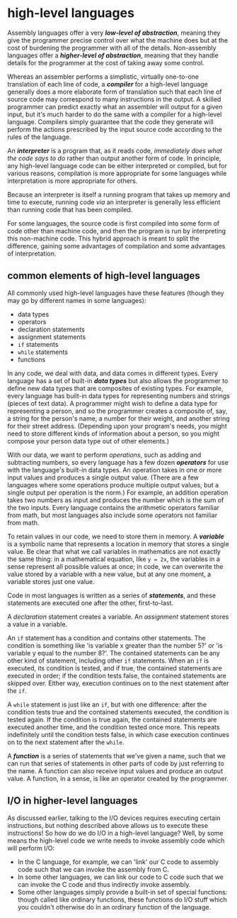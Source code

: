# high-level languages

Assembly languages offer a very ***low-level of abstraction***, meaning they give the programmer precise control over what the machine does but at the cost of burdening the programmer with all of the details. Non-assembly languages offer a ***higher-level of abstraction***, meaning that they handle details for the programmer at the cost of taking away some control.

Whereas an assembler performs a simplistic, virtually one-to-one translation of each line of code, a ***compiler*** for a high-level language generally does a more elaborate form of translation such that each line of source code may correspond to many instructions in the output. A skilled programmer can predict exactly what an assembler will output for a given input, but it's much harder to do the same with a compiler for a high-level language. Compilers simply guarantee that the code they generate will perform the actions prescribed by the input source code according to the rules of the language.

An ***interpreter*** is a program that, as it reads code, *immediately does what the code says to do* rather than output another form of code. In principle, any high-level language code can be either interpreted or compiled, but for various reasons, compilation is more appropriate for some languages while interpretation is more appropriate for others.

Because an interpreter is itself a running program that takes up memory and time to execute, running code *via* an interpreter is generally less efficient than running code that has been compiled.

For some languages, the source code is first compiled into some form of code other than machine code, and then the program is run by interpreting this non-machine code. This hybrid approach is meant to split the difference, gaining some advantages of compilation and some advantages of interpretation.

## common elements of high-level languages

All commonly used high-level languages have these features (though they may go by different names in some languages):

 - data types
 - operators
 - declaration statements
 - assignment statements
 - `if` statements
 - `while` statements
 - functions

In any code, we deal with data, and data comes in different types. Every language has a set of built-in ***data types*** but also allows the programmer to define new data types that are composites of existing types. For example, every language has built-in data types for representing numbers and strings (pieces of text data). A programmer might wish to define a data type for representing a person, and so the programmer creates a composite of, say, a string for the person's name, a number for their weight, and another string for their street address. (Depending upon your program's needs, you might need to store different kinds of information about a person, so you might compose your person data type out of other elements.)

With our data, we want to perform *operations*, such as adding and subtracting numbers, so every language has a few dozen ***operators*** for use with the language's built-in data types. An operation takes in one or more input values and produces a single output value. (There are a few languages where some operations produce multiple output values, but a single output per operation is the norm.) For example, an addition operation takes two numbers as input and produces the number which is the sum of the two inputs. Every language contains the arithmetic operators familiar from math, but most languages also include some operators not familiar from math.

To retain values in our code, we need to store them in memory. A ***variable*** is a symbolic name that represents a location in memory that stores a single value. Be clear that what we call variables in mathematics are not exactly the same thing: in a mathematical equation, like `y = 2x`, the variables in a sense represent all possible values at once; in code, we can overwrite the value stored by a variable with a new value, but at any one moment, a variable stores just one value.

Code in most languages is written as a series of ***statements***, and these statements are executed one after the other, first-to-last.

A *declaration* statement creates a variable. An *assignment* statement stores a value in a variable.

An `if` statement has a condition and contains other statements. The condition is something like 'is variable x greater than the number 5?' or 'is variable y equal to the number 8?'. The contained statements can be any other kind of statement, including other `if` statements. When an `if` is executed, its condition is tested, and if true, the contained statements  are executed in order; if the condition tests false, the contained statements are skipped over. Either way, execution continues on to the next statement after the `if`.

A `while` statement is just like an `if`, but with one difference: after the condition tests true and the contained statements executed, the condition is tested again. If the condition is true again, the contained statements are executed another time, and the condition tested once more. This repeats indefinitely until the condition tests false, in which case execution continues on to the next statement after the `while`.

A ***function*** is a series of statements that we've given a name, such that we can run that series of statements in other parts of code by just referring to the name. A function can also receive input values and produce an output value. A function, in a sense, is like an operator created by the programmer.

## I/O in higher-level languages

As discussed earlier, talking to the I/O devices requires executing certain instructions, but nothing described above allows us to execute these instructions! So how do we do I/O in a high-level language? Well, by some means the high-level code we write needs to invoke assembly code which will perform I/O:

 - In the C language, for example, we can 'link' our C code to assembly code such that we can invoke the assembly from C. 
 - In some other languages, we can link our code to C code such that we can invoke the C code and thus indirectly invoke assembly. 
 - Some other languages simply provide a built-in set of special functions: though called like ordinary functions, these functions do I/O stuff which you couldn't otherwise do in an ordinary function of the language.